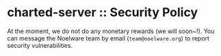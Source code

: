 # charted-server :: Security Policy

At the moment, we do not do any monetary rewards (we will soon~!). You can message the Noelware team by email (`team@noelware.org`) to
report security vulnerabilities.

